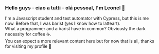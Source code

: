 ### Hello guys - ciao a tutti - olá pessoal, I'm Leonel 🤟

I'm a Javascript student and test automator with Cypress, but this is me now. Before that, I was barist (yes I know how to latteart). 
</br>What a programmer and a barist have in common? Obviously the dark necessity for coffee ☕.
</br>You can expect a more relevant content here but for now that is all, thanks for visiting my profile 🙂

